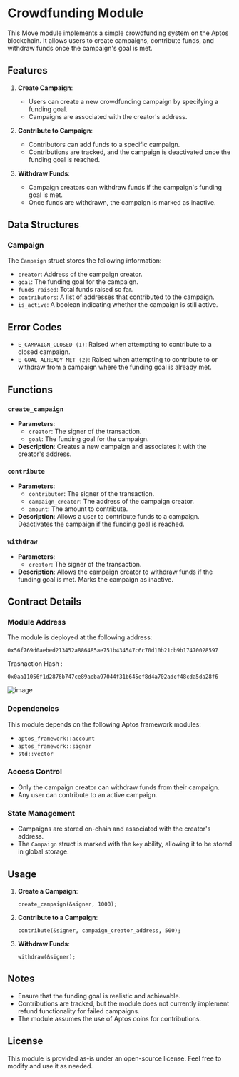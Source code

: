 # Crowdfunding Module

This Move module implements a simple crowdfunding system on the Aptos blockchain. It allows users to create campaigns, contribute funds, and withdraw funds once the campaign's goal is met.

## Features

1. **Create Campaign**: 
   - Users can create a new crowdfunding campaign by specifying a funding goal.
   - Campaigns are associated with the creator's address.

2. **Contribute to Campaign**:
   - Contributors can add funds to a specific campaign.
   - Contributions are tracked, and the campaign is deactivated once the funding goal is reached.

3. **Withdraw Funds**:
   - Campaign creators can withdraw funds if the campaign's funding goal is met.
   - Once funds are withdrawn, the campaign is marked as inactive.

## Data Structures

### Campaign
The `Campaign` struct stores the following information:
- `creator`: Address of the campaign creator.
- `goal`: The funding goal for the campaign.
- `funds_raised`: Total funds raised so far.
- `contributors`: A list of addresses that contributed to the campaign.
- `is_active`: A boolean indicating whether the campaign is still active.

## Error Codes

- `E_CAMPAIGN_CLOSED (1)`: Raised when attempting to contribute to a closed campaign.
- `E_GOAL_ALREADY_MET (2)`: Raised when attempting to contribute to or withdraw from a campaign where the funding goal is already met.

## Functions

### `create_campaign`
- **Parameters**: 
  - `creator`: The signer of the transaction.
  - `goal`: The funding goal for the campaign.
- **Description**: Creates a new campaign and associates it with the creator's address.

### `contribute`
- **Parameters**: 
  - `contributor`: The signer of the transaction.
  - `campaign_creator`: The address of the campaign creator.
  - `amount`: The amount to contribute.
- **Description**: Allows a user to contribute funds to a campaign. Deactivates the campaign if the funding goal is reached.

### `withdraw`
- **Parameters**: 
  - `creator`: The signer of the transaction.
- **Description**: Allows the campaign creator to withdraw funds if the funding goal is met. Marks the campaign as inactive.

## Contract Details

### Module Address
The module is deployed at the following address:
```
0x56f769d0aebed213452a886485ae751b434547c6c70d10b21cb9b17470028597
```
Trasnaction Hash : 
```
0x0aa11056f1d2876b747ce89aeba97044f31b645ef8d4a702adcf48cda5da28f6
```
![image](https://github.com/user-attachments/assets/02758299-e6ba-4ee7-973b-a977af2e9c62)

### Dependencies
This module depends on the following Aptos framework modules:
- `aptos_framework::account`
- `aptos_framework::signer`
- `std::vector`

### Access Control
- Only the campaign creator can withdraw funds from their campaign.
- Any user can contribute to an active campaign.

### State Management
- Campaigns are stored on-chain and associated with the creator's address.
- The `Campaign` struct is marked with the `key` ability, allowing it to be stored in global storage.

## Usage

1. **Create a Campaign**:
   ```move
   create_campaign(&signer, 1000);
   ```

2. **Contribute to a Campaign**:
   ```move
   contribute(&signer, campaign_creator_address, 500);
   ```

3. **Withdraw Funds**:
   ```move
   withdraw(&signer);
   ```

## Notes
- Ensure that the funding goal is realistic and achievable.
- Contributions are tracked, but the module does not currently implement refund functionality for failed campaigns.
- The module assumes the use of Aptos coins for contributions.

## License
This module is provided as-is under an open-source license. Feel free to modify and use it as needed.
